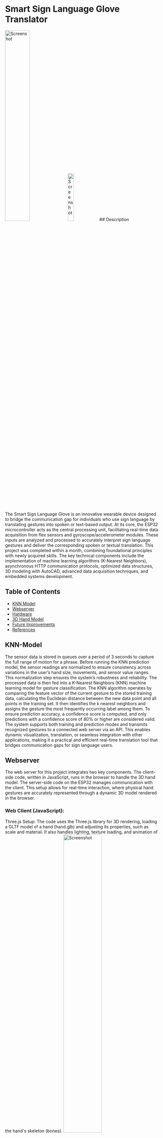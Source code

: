 # Smart Sign Language Glove Translator
<img src="images/SmartSignPic1.jpg" alt="Screenshot" width="40%"> 
<img src="images/SmartSignPic4.png" alt="Screenshot" width="20%"> 
## Description

The Smart Sign Language Glove is an innovative wearable device designed to bridge the communication gap for individuals who use sign language by translating gestures into spoken or text-based output. At its core, the ESP32 microcontroller acts as the central processing unit, facilitating real-time data acquisition from flex sensors and gyroscope/accelerometer modules. These inputs are analyzed and processed to accurately interpret sign language gestures and deliver the corresponding spoken or textual translation.
This project was completed within a month, combining foundational principles with newly acquired skills. The key technical components include the implementation of machine learning algorithms (K-Nearest Neighbors), asynchronous HTTP communication protocols, optimized data structures, 3D modeling with AutoCAD, advanced data acquisition techniques, and embedded systems development.



## Table of Contents 

- [KNN Model](#KNN-Model)
- [Webserver](#Webserver)
- [Hardware](#Hardware)
- [3D Hand Model](#3D_Hand_Model)
- [Future Improvements](#Future_Improvements)
- [References](#References)


## KNN-Model
The sensor data is stored in queues over a period of 3 seconds to capture the full range of motion for a phrase. Before running the KNN prediction model, the sensor readings are normalized to ensure consistency across variations in the user’s hand size, movements, and sensor value ranges. This normalization step ensures the system’s robustness and reliability. The processed data is then fed into a K-Nearest Neighbors (KNN) machine learning model for gesture classification.
The KNN algorithm operates by comparing the feature vector of the current gesture to the stored training data, calculating the Euclidean distance between the new data point and all points in the training set. It then identifies the k nearest neighbors and assigns the gesture the most frequently occurring label among them. To ensure prediction accuracy, a confidence score is computed, and only predictions with a confidence score of 80% or higher are considered valid. The system supports both training and prediction modes and transmits recognized gestures to a connected web server via an API. This enables dynamic visualization, translation, or seamless integration with other applications, making it a practical and efficient real-time translation tool that bridges communication gaps for sign language users.




## Webserver

The web server for this project integrates two key components. The client-side code, written in JavaScript, runs in the browser to handle the 3D hand model. The server-side code on the ESP32 manages communication with the client. This setup allows for real-time interaction, where physical hand gestures are accurately represented through a dynamic 3D model rendered in the browser.
### Web Client (JavaScript):
Three.js Setup: The code uses the Three.js library for 3D rendering, loading a GLTF model of a hand (hand.glb) and adjusting its properties, such as scale and material. It also handles lighting, texture loading, and animation of the hand's skeleton (bones).
<img src="images/SmartSignPic5.png" alt="Screenshot" width="50%"> 
<img src="images/SmartSignPic6.png" alt="Screenshot" width="50%"> 
### EventSource: 
EventSource is used for server-to-client communication, enabling the client to listen for server-sent events (SSE). When the ESP32 sends real-time data, such as sensor values (e.g., flex_sensor or prediction), the client listens for these updates and applies them to the 3D model. This process can involve modifying the position or rotation of the hand model's bones (such as the thumb or index finger) in real-time. SSE provides a simple, one-way communication from the server to the client, ideal for receiving continuous updates without needing to poll the server repeatedly

### XMLHttpRequest: 
XMLHttpRequest is used for client-to-server communication. When the client needs to initiate an action or request data from the server, it sends an HTTP request (e.g., a GET request). For instance, if the client needs to reset the position of the hand model or make a prediction, the function would send a request to the server to update and/or fetch necessary data. 

### Speech Output: 
It also includes a speakText function that uses the Web Speech API to convert the received predictions (e.g., hand gesture identification) into speech. This can be muted for convenience 

### ESP32 Server Code:
Sensor Data Collection: The esp32 read data from the flex sensors and MPU6050 to detect hand movements. This data is then processed and sent to the web client via a json string.

### Web Server: 
The ESP32 functions as a web server, serving both static files (e.g., hand.glb, textures, JavaScript) and dynamic data (e.g., flex sensor readings, hand pose predictions) via HTTP.
#### Sample code
```
            server.on("/", HTTP_GET, [](AsyncWebServerRequest *request)
                        { request->send(LittleFS, "/index.html", "text/html"); });
```

This setup allows for real-time interaction with 3D models on the web, where the ESP32 serves as both the sensor data provider and web server. The dynamic updating of the 3D scene in the browser creates an interactive experience where physical actions (such as hand gestures) can be visually represented in real-time while predicting gestures using ML algorithms.


## Hardware
The general schematic can be seen below to recreate the system (ESP32, 5 variable resistors/flex sensors, MPU6050, 5 1kΩ Resistors). We decided to solder our components directly on a PCB board (4cm x 6cm) for simplicity and ease of use; however, you may use a breadboard. You may also notice we used 3D-printed parts alongside velcro to attach the components to the glove. Depending on your preferences and available resources, this design can be realized using custom 3D-printed parts or alternative mounting solutions.
<img src="" alt="" width="">


## 3D_Hand_Model
The 3D hand model is loaded in the browser using the GLTFLoader from Three.js, enabling realistic visualization of hand gestures. The model’s properties, such as materials, lighting, and textures, are customized using tools like MeshToonMaterial to enhance its appearance. The hand’s scale and orientation are adjusted to align with real-world movements.
Real-time sensor data from the ESP32, including finger flexion values and hand orientation readings, are sent to the browser and used to animate the model. These values are mapped to the bones of the 3D hand, allowing the model to mimic physical gestures in real-time. Smooth animations are achieved using GSAP, which ensures that transitions between hand positions are fluid and visually appealing. This integration creates an interactive experience where physical actions are immediately mirrored by the 3D model, making it an effective tool for gesture visualization and interaction.
<img src="images/SmartSignPic4.png" alt="Screenshot" width="50%"> 


## Future_Improvements
To enhance the system’s functionality and performance, several improvements are planned. First, machine learning algorithms like neural networks will be implemented to improve the accuracy of gesture predictions. These models will be evaluated using metrics such as accuracy and F1-score, enabling a thorough comparison with the existing approach.
Additionally, a second hand model powered by an external power supply is being developed. This enhancement will allow the device to operate independently of a physical connection after the firmware and filesystem are flashed. Together, these advancements aim to make the system more robust, accurate, and versatile for real-world applications.

## References
3-D model on web server: <br>
https://threejs.org/ <br>
https://github.com/Kirilbt/hand-armature?tab=readme-ov-file 

ESP32 pinout and functionality: <br>
https://docs.sunfounder.com/projects/esp32-starter-kit/en/latest/components/component_esp32_extension.html <br>
https://randomnerdtutorials.com/getting-started-with-esp32/

PlatformIO: <br>
https://docs.platformio.org/en/latest/projectconf/index.html <br>
https://docs.platformio.org/en/latest/integration/ide/pioide.html



